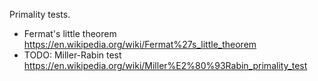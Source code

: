 Primality tests.

- Fermat's little theorem
  https://en.wikipedia.org/wiki/Fermat%27s_little_theorem
- TODO: Miller-Rabin test
  https://en.wikipedia.org/wiki/Miller%E2%80%93Rabin_primality_test
